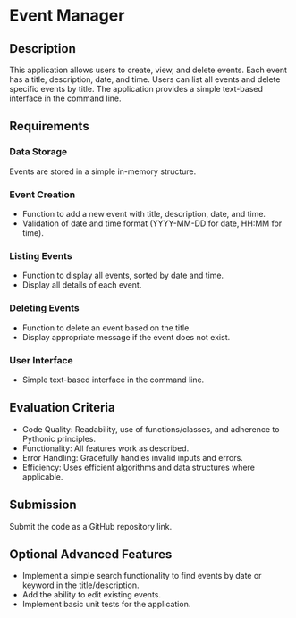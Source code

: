 # Event Manager

## Description

This application allows users to create, view, and delete events. Each event has a title, description, date, and time. Users can list all events and delete specific events by title. The application provides a simple text-based interface in the command line.

## Requirements

### Data Storage

Events are stored in a simple in-memory structure.

### Event Creation

- Function to add a new event with title, description, date, and time.
- Validation of date and time format (YYYY-MM-DD for date, HH:MM for time).

### Listing Events

- Function to display all events, sorted by date and time.
- Display all details of each event.

### Deleting Events

- Function to delete an event based on the title.
- Display appropriate message if the event does not exist.

### User Interface

- Simple text-based interface in the command line.

## Evaluation Criteria

- Code Quality: Readability, use of functions/classes, and adherence to Pythonic principles.
- Functionality: All features work as described.
- Error Handling: Gracefully handles invalid inputs and errors.
- Efficiency: Uses efficient algorithms and data structures where applicable.

## Submission

Submit the code as a GitHub repository link.

## Optional Advanced Features

- Implement a simple search functionality to find events by date or keyword in the title/description.
- Add the ability to edit existing events.
- Implement basic unit tests for the application.
